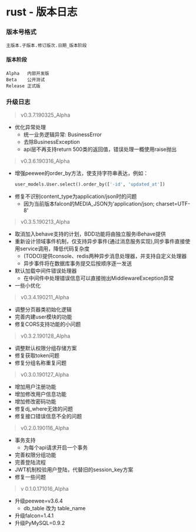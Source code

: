 # rust - 版本日志

### 版本号格式
```
主版本.子版本.修订版次.日期_版本阶段
```

#### 版本阶段
```
Alpha   内部开发版
Beta    公开测试
Release 正式版
```

### 升级日志
> v0.3.7.190325_Alpha
- 优化异常处理
    - 统一业务逻辑异常: BusinessError
    - 去除BusinessException
    - api层不再支持return 500类的返回值，错误处理一概使用raise抛出
    
> v0.3.6.190316_Alpha
- 增强peewee的order_by方法，使支持字符串表达，例如：
    ```python
    user_models.User.select().order_by(['-id', 'updated_at'])
    ```
- 修复不识别content_type为application/json时的问题
    - 因为当前版本falcon的MEDIA_JSON为'application/json; charset=UTF-8'

> v0.3.5.190213_Alpha
- 取消加入behave支持的计划，BDD功能将由独立服务iBehave提供
- 重新设计领域事件机制，仅支持异步事件(通过消息服务实现),同步事件直接使用service调用，降低代码复杂度
    - (TODO)提供console、redis两种异步消息处理器，并支持自定义处理器
    - 异步事件将在数据库事务提交后按顺序逐一发送
- 默认加载中间件错误处理器
    - 在中间件中处理错误信息可以直接抛出MiddlewareException异常
- 一些小优化

> v0.3.4.190211_Alpha
- 调整分页器类初始化逻辑
- 完善内建user模块的功能
- 修复CORS支持功能的小问题

> v0.3.2.190128_Alpha
- 调整默认权限分组存储方案
- 修复获取token问题
- 修复分组名称重复问题

> v0.3.0.190127_Alpha
- 增加用户注册功能
- 增加修改用户信息功能
- 增加修改密码功能
- 修复dj_where无效的问题
- 修复接口错误信息不全的问题

> v0.2.0.190116_Alpha
- 事务支持
    - 为每个api请求开启一个事务
- 完善权限分组功能
- 完善登陆流程
- JWT机制校验用户登陆，代替旧的session_key方案
- 修复一些问题

> v 0.1.0.171016_Alpha
- 升级peewee=v3.6.4
    - db_table 改为 table_name
- 升级falcon=1.4.1
- 升级PyMySQL=0.9.2
